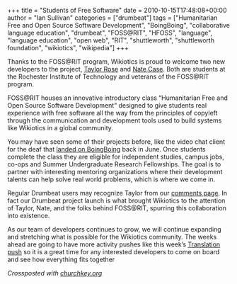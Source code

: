 +++
title = "Students of Free Software"
date = 2010-10-15T17:48:08+00:00
author = "Ian Sullivan"
categories = ["drumbeat"]
tags = ["Humanitarian Free and Open Source Software Development", "BoingBoing", "collaborative language education", "drumbeat", "FOSS@RIT", "HFOSS", "language", "language education", "open web", "RIT", "shuttleworth", "shuttleworth foundation", "wikiotics", "wikipedia"]
+++

Thanks to the FOSS@RIT program, Wikiotics is proud to welcome two new developers to the project, [Taylor Rose](https://trosehfoss.blogspot.com/search/label/wikiotics) and [Nate Case](http://nathanielca.se/tag/wikiotics.html). Both are students at the Rochester Institute of Technology and veterans of the FOSS@RIT program.

FOSS@RIT houses an innovative introductory class “Humanitarian Free and Open Source Software Development” designed to give students real experience with free software all the way from the principles of copyleft through the communication and development tools used to build systems like Wikiotics in a global community.

You may have seen some of their projects before, like the video chat client for the deaf that [landed on BoingBoing](https://www.boingboing.net/2010/06/21/students-create-vide.html) back in June. Once students complete the class they are eligible for independent studies, campus jobs, co-ops and Summer Undergraduate Research Fellowships. The goal is to partner with interesting mentoring organizations where their development talents can help solve real world problems, which is where we come in.

Regular Drumbeat users may recognize Taylor from our [comments page](https://web.archive.org/web/20160325183259/http://www.drumbeat.org/project/wikiotics-tools-and-materials-collaborative-language-education/comments). In fact our Drumbeat project launch is what brought Wikiotics to the attention of Taylor, Nate, and the folks behind FOSS@RIT, spurring this collaboration into existence.

As our team of developers continues to grow, we will continue expanding and stretching what is possible for the Wikiotics community. The weeks ahead are going to have more activity pushes like this week’s [Translation push](/blog/2010/10/time-to-translate/) so it is a great time for any interested developers to come on board and see how everything fits together

*Crossposted with [churchkey.org](https://churchkey.org/2010/10/15/students-of-free-software/)*
